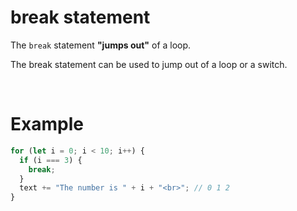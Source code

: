 # break statement

The `break` statement **"jumps out"** of a loop.

The break statement can be used to jump out of a loop or a switch.

&nbsp;

# Example

```js
for (let i = 0; i < 10; i++) {
  if (i === 3) {
    break;
  }
  text += "The number is " + i + "<br>"; // 0 1 2
}
```

&nbsp;

&nbsp;

&nbsp;

&nbsp;
&nbsp;

&nbsp;
&nbsp;

&nbsp;
&nbsp;

&nbsp;
